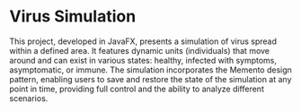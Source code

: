 # Virus Simulation


This project, developed in JavaFX, presents a simulation of virus spread within a defined area. It features dynamic units (individuals) that move around and can exist in various states: healthy, infected with symptoms, asymptomatic, or immune. The simulation incorporates the Memento design pattern, enabling users to save and restore the state of the simulation at any point in time, providing full control and the ability to analyze different scenarios.

